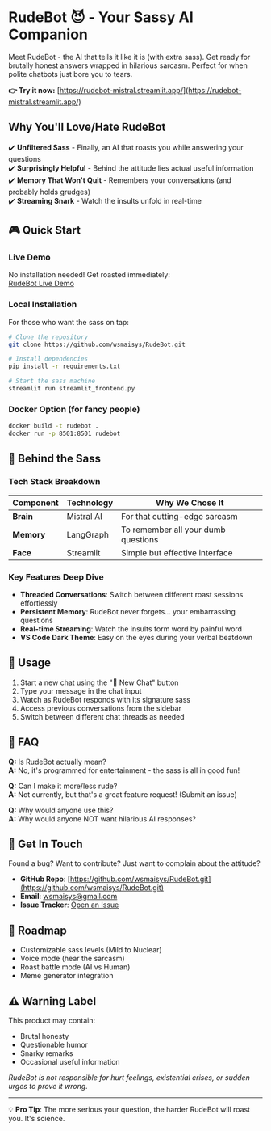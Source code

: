 # RudeBot 😈 - Your Sassy AI Companion



Meet RudeBot - the AI that tells it like it is (with extra sass). Get ready for brutally honest answers wrapped in hilarious sarcasm. Perfect for when polite chatbots just bore you to tears.

**👉 Try it now:** [https://rudebot-mistral.streamlit.app/](https://rudebot-mistral.streamlit.app/)

## Why You'll Love/Hate RudeBot

✔️ **Unfiltered Sass** - Finally, an AI that roasts you while answering your questions  
✔️ **Surprisingly Helpful** - Behind the attitude lies actual useful information  
✔️ **Memory That Won't Quit** - Remembers your conversations (and probably holds grudges)  
✔️ **Streaming Snark** - Watch the insults unfold in real-time  

## 🎮 Quick Start

### Live Demo
No installation needed! Get roasted immediately:  
[RudeBot Live Demo](https://rudebot-mistral.streamlit.app/)

### Local Installation
For those who want the sass on tap:

```bash
# Clone the repository
git clone https://github.com/wsmaisys/RudeBot.git

# Install dependencies
pip install -r requirements.txt

# Start the sass machine
streamlit run streamlit_frontend.py
```

### Docker Option (for fancy people)
```bash
docker build -t rudebot .
docker run -p 8501:8501 rudebot
```

## 🤖 Behind the Sass

### Tech Stack Breakdown
| Component       | Technology                          | Why We Chose It                     |
|-----------------|-------------------------------------|-------------------------------------|
| **Brain**       | Mistral AI                          | For that cutting-edge sarcasm       |
| **Memory**      | LangGraph                           | To remember all your dumb questions |
| **Face**        | Streamlit                           | Simple but effective interface      |

### Key Features Deep Dive
- **Threaded Conversations**: Switch between different roast sessions effortlessly
- **Persistent Memory**: RudeBot never forgets... your embarrassing questions
- **Real-time Streaming**: Watch the insults form word by painful word
- **VS Code Dark Theme**: Easy on the eyes during your verbal beatdown

## 💭 Usage

1. Start a new chat using the "🔄 New Chat" button
2. Type your message in the chat input
3. Watch as RudeBot responds with its signature sass
4. Access previous conversations from the sidebar
5. Switch between different chat threads as needed

## 🙋 FAQ

**Q:** Is RudeBot actually mean?  
**A:** No, it's programmed for entertainment - the sass is all in good fun!

**Q:** Can I make it more/less rude?  
**A:** Not currently, but that's a great feature request! (Submit an issue)

**Q:** Why would anyone use this?  
**A:** Why would anyone NOT want hilarious AI responses?

## 💌 Get In Touch
Found a bug? Want to contribute? Just want to complain about the attitude?

- **GitHub Repo**: [https://github.com/wsmaisys/RudeBot.git](https://github.com/wsmaisys/RudeBot.git)
- **Email**: [wsmaisys@gmail.com](mailto:wsmaisys@gmail.com)
- **Issue Tracker**: [Open an Issue](https://github.com/wsmaisys/RudeBot/issues)

## 🚧 Roadmap
- Customizable sass levels (Mild to Nuclear)
- Voice mode (hear the sarcasm)
- Roast battle mode (AI vs Human)
- Meme generator integration

## ⚠️ Warning Label
This product may contain:
- Brutal honesty
- Questionable humor
- Snarky remarks
- Occasional useful information

*RudeBot is not responsible for hurt feelings, existential crises, or sudden urges to prove it wrong.*

---

💡 **Pro Tip**: The more serious your question, the harder RudeBot will roast you. It's science.
